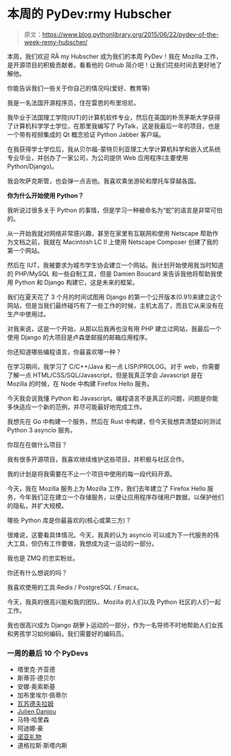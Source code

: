 # 本周的 PyDev:rmy Hubscher

> 原文：<https://www.blog.pythonlibrary.org/2015/06/22/pydev-of-the-week-remy-hubscher/>

本周，我们欢迎 RÃ my Hubscher 成为我们的本周 PyDev！我在 Mozilla 工作，是开源项目的积极贡献者。看看他的 Github 简介吧！让我们花些时间去更好地了解他。

你能告诉我们一些关于你自己的情况吗(爱好、教育等)

我是一名法国开源程序员，住在雷恩的布里坦尼。

我毕业于法国理工学院(IUT)的计算机软件专业，然后在英国的朴茨茅斯大学获得了计算机科学学士学位，在那里我编写了 PyTalk，这是我最后一年的项目，也是一个带有视频集成的 Qt 概念验证 Python Jabber 客户端。

在我获得学士学位后，我从贝尔福-蒙特贝利亚理工大学计算机科学和嵌入式系统专业毕业，并创办了一家公司，为公司提供 Web 应用程序(主要使用 Python/Django)。

我会吹萨克斯管，也会弹一点吉他。我喜欢乘坐游轮和摩托车穿越各国。

**你为什么开始使用 Python？**

我听说过很多关于 Python 的事情，但是学习一种被命名为“蛇”的语言是非常可怕的。

从一开始我就对网络非常感兴趣，甚至在家里有互联网和使用 Netscape 帮助作为文档之前，我就在 Macintosh LC II 上使用 Netscape Composer 创建了我的第一个网站。

然后在 IUT，我被要求为城市学生协会建立一个网站。我计划开始使用我当时知道的 PHP/MySQL 和一些自制工具，但是 Damien Boucard 来告诉我他将帮助我使用 Python 和 Django 构建它，这是未来的框架。

我们在夏天花了 3 个月的时间试图用 Django 的第一个公开版本(0.91)来建立这个网站，但是当我们最终碰巧有了一些工作的时候，主机太高了，而且它从来没有在生产中使用过。

对我来说，这是一个开始，从那以后我再也没有用 PHP 建立过网站，我最后一个使用 Django 的大项目是卢森堡邮报的邮箱应用程序。

你还知道哪些编程语言，你最喜欢哪一种？

在学习期间，我学习了 C/C++/Java 和一点 LISP/PROLOG。对于 web，你需要了解一点 HTML/CSS/SQL/Javascript，但是我真正学会 Javascript 是在 Mozilla 的时候，在 Node 中构建 Firefox Hello 服务。

今天我会说我懂 Python 和 Javascript。编程语言不是真正的问题，问题是你能多快适应一个新的范例，并尽可能最好地完成工作。

我想先在 Go 中构建一个服务，然后在 Rust 中构建，但今天我想弄清楚如何测试 Python 3 asyncio 服务。

你现在在做什么项目？

我有很多开源项目，我喜欢继续维护这些项目，并积极与社区合作。

我的计划是将我需要在不止一个项目中使用的每一段代码开源。

今天，我在 Mozilla 服务上为 Mozilla 工作，我们去年建立了 Firefox Hello 服务，今年我们正在建立一个存储服务，以便让应用程序存储用户数据，以保护他们的隐私，并扩大规模。

哪些 Python 库是你最喜欢的(核心或第三方)？

很难说，这要看具体情况。今天，我真的认为 asyncio 可以成为下一代服务的伟大工具，但仍有工作要做，我想成为这一运动的一部分。

我也是 ZMQ 的忠实粉丝。

你还有什么想说的吗？

我喜欢使用的工具:Redis / PostgreSQL / Emacs。

今天，我真的很高兴能和我的团队、Mozilla 的人们以及 Python 社区的人们一起工作。

我也很高兴成为 Django 胡萝卜运动的一部分，作为一名导师不时地帮助人们女孩和男孩学习如何编码，我们需要好的编码员。

### 一周的最后 10 个 PyDevs

*   塔里克·齐亚德
*   斯蒂芬·德贝尔
*   安娜·奥索斯基
*   加布里埃尔·佩蒂尔
*   [瓦苏德夫拉姆](https://www.blog.pythonlibrary.org/2015/05/18/pydev-of-the-week-vasudev-ram/)
*   [Julien Danjou](https://www.blog.pythonlibrary.org/2015/05/11/pydev-of-the-week-julien-danjou/)
*   马特·哈里森
*   阿迪娜·豪
*   [诺亚礼物](https://www.blog.pythonlibrary.org/2015/04/20/pydev-of-the-week-noah-gift/)
*   道格拉斯·斯塔内斯